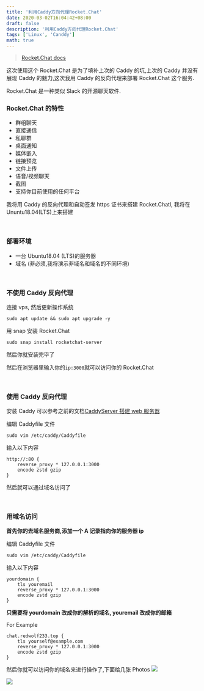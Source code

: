 ```yaml
---
title: '利用Caddy方向代理Rocket.Chat'
date: 2020-03-02T16:04:42+08:00
draft: false
description: '利用Caddy方向代理Rocket.Chat'
tags: ['Linux', 'Canddy']
math: true
---
```


> [Rocket.Chat docs](https://rocket.chat/docs/)

<!--more-->

这次使用这个 Rocket.Chat 是为了填补上次的 Caddy 的坑,上次的 Caddy 并没有展现 Caddy 的魅力,这次我用 Caddy 的反向代理来部署 Rocket.Chat 这个服务.

Rocket.Chat 是一种类似 Slack 的开源聊天软件.

### **Rocket.Chat 的特性**

- 群组聊天
- 直接通信
- 私聊群
- 桌面通知
- 媒体嵌入
- 链接预览
- 文件上传
- 语音/视频聊天
- 截图
- 支持你目前使用的任何平台

我将用 Caddy 的反向代理和自动签发 https 证书来搭建 Rocket.Chatl, 我将在 Ununtu18.04(LTS)上来搭建

<br>

### 部署环境

- 一台 Ubuntu18.04 (LTS)的服务器
- 域名 (非必须,我将演示非域名和域名的不同环境)

<br>

### 不使用 Caddy 反向代理

连接 vps, 然后更新操作系统

```shell
sudo apt update && sudo apt upgrade -y
```

用 snap 安装 Rocket.Chat

```shell
sudo snap install rocketchat-server
```

然后你就安装完毕了

然后在浏览器里输入你的`ip:3000`就可以访问你的 Rocket.Chat

<br>

### 使用 Caddy 反向代理

安装 Caddy 可以参考之前的文档[CaddyServer 搭建 web 服务器](https://www.52funny.top/archives/caddyserver%E6%90%AD%E5%BB%BAweb%E6%9C%8D%E5%8A%A1%E5%99%A8)

编辑 Caddyfile 文件

```shell
sudo vim /etc/caddy/Caddyfile
```

输入以下内容

```shell
http://:80 {
	reverse_proxy * 127.0.0.1:3000
	encode zstd gzip
}
```

然后就可以通过域名访问了

<br>

### 用域名访问

**首先你的去域名服务商,添加一个 A 记录指向你的服务器 ip**

编辑 Caddyfile 文件

```shell
sudo vim /etc/caddy/Caddyfile
```

输入以下内容

```shell
yourdomain {
	tls youremail
    reverse_proxy * 127.0.0.1:3000
	encode zstd gzip
}
```

**只需要将 yourdomain 改成你的解析的域名, youremail 改成你的邮箱**

For Example

```shell
chat.redwolf233.top {
	tls yourself@example.com
    reverse_proxy * 127.0.0.1:3000
	encode zstd gzip
}
```

然后你就可以访问你的域名来进行操作了,下面给几张 Photos
![](https://file.52funny.top/blogpic/6e9108cec838a6d04926cf1d711a7d73.png)

![](https://file.52funny.top/blogpic/90d05b04d3819a675a40550a9629584b.png)
